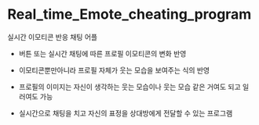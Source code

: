 # Real_time_Emote_cheating_program
실시간 이모티콘 반응 채팅 어플 

- 버튼 또는 실시간 채팅에 따른 프로필 이모티콘의 변화 반영

- 이모티콘뿐만아니라 프로필 자체가 웃는 모습을 보여주는 식의 반영

- 프로필의 이미지는 자신이 생각하는 웃는 모습이나 웃는 모습 같은 거여도 되고 일러여도 가능 

- 실시간으로 채팅을 치고 자신의 표정을 상대방에게 전달할 수 있는 프로그램
